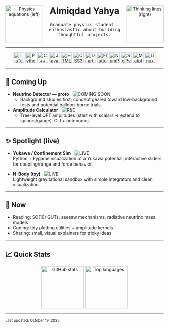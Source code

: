 <!--
Almi's README — minimal, elegant, interesting.
Two equal-size GIFs in the top corners + curated icon row + emoji sections + clean stats.
-->

<div align="center">
  <!-- Top-corner GIFs (same size, elegant) -->
  <img align="left"
       src="https://media1.giphy.com/media/v1.Y2lkPTc5MGI3NjExa2I5b3EyejB0cXVtOGNlNjVmdXIwa2s1cHZzejZ1eGgwY3U0Z3NoayZlcD12MV9pbnRlcm5hbF9naWZfYnlfaWQmY3Q9Zw/XbC8Uy0rEhdTtF6lVa/giphy.gif"
       width="120" alt="Physics equations (left)" />
  <img align="right"
       src="https://media3.giphy.com/media/v1.Y2lkPTc5MGI3NjExajU1cmo1dHc1OHU2YXVwaXU2dGp3MnpwODF5bGJxYm9zajliM2d4MyZlcD12MV9pbnRlcm5hbF9naWZfYnlfaWQmY3Q9Zw/l4lRdl315eruX7S6Y/giphy.gif"
       width="120" alt="Thinking lines (right)" />

  <h1>Almiqdad Yahya</h1>
  <samp>Graduate physics student — enthusiastic about building thoughtful projects.</samp>
</div>

<br clear="both"/>

<!-- Horizontal line running between the two GIFs -->
<hr/>

<!-- Icons: LaTeX first, Linux last; accurate icons; consistent size -->
<p align="center">
  <!-- LaTeX -->
  <img src="https://cdn.simpleicons.org/latex/00BFA5" height="34" alt="LaTeX"/>
  <!-- Core languages -->
  <img src="https://cdn.jsdelivr.net/gh/devicons/devicon@latest/icons/python/python-original.svg" height="34" alt="Python"/>
  <img src="https://cdn.jsdelivr.net/gh/devicons/devicon@latest/icons/cplusplus/cplusplus-original.svg" height="34" alt="C++"/>
  <img src="https://cdn.jsdelivr.net/gh/devicons/devicon@latest/icons/javascript/javascript-original.svg" height="34" alt="JavaScript"/>
  <img src="https://cdn.jsdelivr.net/gh/devicons/devicon@latest/icons/html5/html5-original.svg" height="34" alt="HTML5"/>
  <img src="https://cdn.jsdelivr.net/gh/devicons/devicon@latest/icons/css3/css3-original.svg" height="34" alt="CSS3"/>
  <!-- Flutter / Dart -->
  <img src="https://cdn.jsdelivr.net/gh/devicons/devicon@latest/icons/dart/dart-original.svg" height="34" alt="Dart"/>
  <img src="https://cdn.jsdelivr.net/gh/devicons/devicon@latest/icons/flutter/flutter-original.svg" height="34" alt="Flutter"/>
  <!-- Python stack -->
  <img src="https://cdn.jsdelivr.net/gh/devicons/devicon@latest/icons/numpy/numpy-original.svg" height="34" alt="NumPy"/>
  <!-- FIXED SciPy icon via Simple Icons CDN -->
  <img src="https://cdn.simpleicons.org/scipy/8CAAE6" height="34" alt="SciPy"/>
  <img src="https://cdn.jsdelivr.net/gh/devicons/devicon@latest/icons/matplotlib/matplotlib-original.svg" height="34" alt="Matplotlib"/>
  <!-- OS -->
  <img src="https://cdn.jsdelivr.net/gh/devicons/devicon@latest/icons/linux/linux-original.svg" height="34" alt="Linux"/>
</p>

---

## 🌱 Coming Up
- **Neutrino Detector — proto** &nbsp; ![COMING SOON](https://img.shields.io/badge/status-COMING_SOON-8B5CF6?style=flat-square)
  - Background studies first; concept geared toward low-background tests and potential balloon-borne trials.
- **Amplitude Calculator** &nbsp; ![R&D](https://img.shields.io/badge/status-R%26D-0EA5E9?style=flat-square)
  - Tree-level QFT amplitudes (start with scalars → extend to spinors/gauge). CLI + notebooks.

---

## ✨ Spotlight (live)
- **Yukawa / Confinement Sim** &nbsp; ![LIVE](https://img.shields.io/badge/status-LIVE-10B981?style=flat-square)  
  Python + Pygame visualization of a Yukawa potential; interactive sliders for coupling/range and force behavior.
  <!-- Add repo link when ready: https://github.com/miqdadgithub/yukawa-sim -->

- **N-Body (toy)** &nbsp; ![LIVE](https://img.shields.io/badge/status-LIVE-10B981?style=flat-square)  
  Lightweight gravitational sandbox with simple integrators and clean visualization.
  <!-- Add repo link when ready: https://github.com/miqdadgithub/n-body -->

---

## 🧭 Now
- Reading: SO(10) GUTs, seesaw mechanisms, radiative neutrino mass models  
- Coding: tidy plotting utilities + amplitude kernels  
- Sharing: small, visual explainers for tricky ideas

---

## 📈 Quick Stats
<p align="center">
  <img
    src="https://github-readme-stats.vercel.app/api?username=miqdadgithub&show_icons=true&hide_title=true&hide_border=true&rank_icon=percentile&bg_color=00000000"
    height="135" alt="GitHub stats"/>
  <img
    src="https://github-readme-stats.vercel.app/api/top-langs/?username=miqdadgithub&layout=compact&hide_border=true&bg_color=00000000"
    height="135" alt="Top languages"/>
</p>

---

<sub>Last updated: October 19, 2025</sub>
